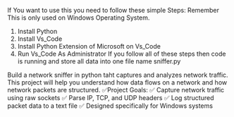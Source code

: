 If You want to use this you need to follow these simple Steps:
Remember This is only used on Windows Operating System.
1. Install Python
2. Install Vs_Code
3. Install Python Extension of Microsoft on Vs_Code
4. Run Vs_Code As Administrator
If you follow all of these steps then code is running and store all data into one file name sniffer.py

Build a network sniffer in python taht captures and analyzes network traffic. This project will help you understand how data flows on a network and how network packets are structured.
✅Project Goals:
✅ Capture network traffic using raw sockets
✅ Parse IP, TCP, and UDP headers
✅ Log structured packet data to a text file
✅ Designed specifically for Windows systems
